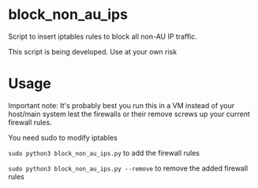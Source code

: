 # block_non_au_ips
Script to insert iptables rules to block all non-AU IP traffic.

This script is being developed.
Use at your own risk

# Usage
Important note: It's probably best you run this in a VM instead of your host/main system lest the firewalls or their remove screws up your current firewall rules.

You need sudo to modify iptables

```sudo python3 block_non_au_ips.py``` to add the firewall rules

```sudo python3 block_non_au_ips.py --remove``` to remove the added firewall rules
